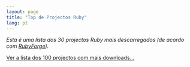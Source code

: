 ```yaml
---
layout: page
title: "Top de Projectos Ruby"
lang: pt
---
```


*Esta é uma lista dos 30 projectos Ruby mais descarregados (de acordo
com [RubyForge][1]).*

[Ver a lista dos 100 projectos com mais downloads…][2]



[1]: http://rubyforge.org "RubyForge"
[2]: http://rubyforge.org/top/toplist.php?type=downloads "Ver a lista dos 100 projectos com mais downloads"

